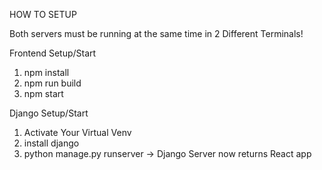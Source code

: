 HOW TO SETUP


Both servers must be running at the same time in 2 Different Terminals!

Frontend Setup/Start

1. npm install
2. npm run build 
3. npm start    



Django Setup/Start
1. Activate Your Virtual Venv 
2. install django
3. python manage.py runserver -> Django Server now returns React app 
